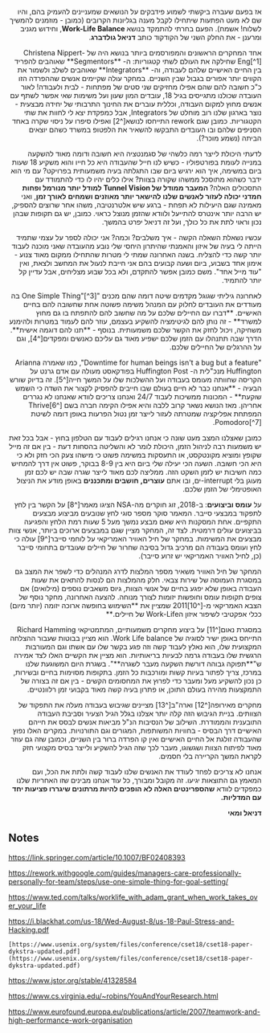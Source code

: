 <!----- Conversion time: 0.738 seconds.


Using this Markdown file:

1. Cut and paste this output into your source file.
2. See the notes and action items below regarding this conversion run.
3. Check the rendered output (headings, lists, code blocks, tables) for proper
   formatting and use a linkchecker before you publish this page.

Conversion notes:

* Docs to Markdown version 1.0β17
* Sat Aug 10 2019 08:10:23 GMT-0700 (PDT)
* Source doc: https://docs.google.com/open?id=1T59RXWaB5sauqzwl7_EHZLVG0hhcBSRhbKUt6cVmRJA
----->


<p dir="rtl">
אז בפעם שעברה ביקשתי לשמוע פידבקים על הנושאים שמעניינים להעמיק בהם, והיו שם לא מעט הפתעות שיתחילו לקבל מענה בגליונות הקרובים (כמובן - מוזמנים להמשיך לשלוח! אשמח). הפעם בחרתי להתמקד בנושא<strong> Work-Life Balance</strong>, וחידוש מגניב ומרענן - את החלק השני של הקודקוד כותב <strong>דניאל גולדברג</strong>.</p>


<p dir="rtl">
אחד המחקרים הראשונים והמפורסמים ביותר בנושא היה של Christena Nippert-Eng[^1] שחילקה את העולם לשתי קטגוריות: ה- **Segmentors** שאוהבים להפריד בין החיים האישיים שלהם לעבודה, וה- **Integrators** שאוהבים לשלב ולשמור את הקווים יותר אפורים בגבול שבין השניים. במחקר עולה שקיימים אנשים שההפרדה הזו כ"כ חשובה להם שהם אפילו מחזיקים שני סטים של מפתחות - לבית ולעבודה! לאור העובדה שכולנו מתגייסים בגיל 18, עובדים המון שעון ועל משימות שאי אפשר לשתף עם אנשים מחוץ למקום העבודה, וכללית עוברים את החינוך התרבותי של יחידה מבצעית - נוצר בארגון שלנו רוב מוחלט של Integrators, אבל כמפקדת יצא לי לחוות את שתי הקטגוריות. כמובן שגם rework התייחסו לנושא[^2] ואפילו סיפרו על ניסוי שקרה באחד הסניפים שלהם ובו העובדים התבקשו להשאיר את הלפטופ במשרד כשהם יוצאים הביתה (נשמע מוכר?). 

<p dir="rtl">
לדעתי היכולת לייצר רמה כלשהי של סגמנטציה היא חשובה ודומה מאוד להשקעה במנייה לעומת בפורטפוליו - כשיש לנו חייל שהעבודה היא כל חייו והוא משקיע 18 שעות ביום במשימה, איך הוא ירגיש ביום שבו התגלתה בעיה משמעותית בפרויקט? עם מי הוא ידבר כשהוא מתוסכל ממשהו שקורה בצוות? אילו כלים יהיו לו כדי להתמודד עם התסכולים האלה?<strong> המעבר ממודל של Tunnel Vision למודל יותר מנורמל ופחות חמדני יכולה לעזור לאנשים שלנו להישאר יותר מאוזנים ושמחים לאורך זמן</strong>, ואני מאמינה שגם היעילות לא תפחת - ברגע שיש אלטרנטיבה, משהו אחר שרוצים להספיק, יש הרבה יותר אינטרס להתייעל ולוודא שהזמן מנוצל כראוי. כמובן, יש גם תקופות שבהן נכון וראוי לתת את כל כולך, ועל זה דניאל יפרט בהמשך.</p>


<p dir="rtl">
עכשיו נשאלת השאלה הקשה - איך משלבים? וכמה? אני יכולה לספר על עצמי שתמיד הייתה לי בעיה של איזון והאמנתי שהיתרון היחסי שלי נובע מהעובדה שאני מוכנה לעבוד יותר קשה כדי להצליח. בשנה האחרונה שמתי לי מטרות שהתחילו ממקום מאוד צנוע - אימון אחד בשבוע, ביום ושעה קבועים בהם אני חייבת לנעול את המחשב ולצאת, ואין "עוד מייל אחד". משם כמובן אפשר להתקדם, ולא בכל שבוע מצליחים, אבל עדיין קל יותר להתמיד. </p>


<p dir="rtl">
לאחרונה גיליתי שגוגל מקדמים שיטה דומה שהם מכנים "One Simple Thing"[^3] בה מעודדים את העובדים לחלוק עם המנהל משימה פשוטה אחת שחשובה להם בחיים האישיים. **דברו עם החיילים שלכם על מה שחשוב להם להתפתח בו גם מחוץ למשרד** - זה נותן להם לגיטימציה להשקיע בעצמם, עוזר להם לעמוד במטרות ולהימנע משחיקה, ויכול לחזק את הקשר שלכם משמעותית. בנוסף - **תנו להם דוגמה אישית**. הדרך שבה תתנהלו עם הזמן שלכם ישפיע מאוד גם עליכם כאנשים ומפקדים[^4], וגם על ההרגלים של החיילים שלכם.

<p dir="rtl">
"Downtime for human beings isn't a bug but a feature", כמו שאמרה Arianna Huffington מנכ"לית ה- Huffington Post בפודקאסט מעולה עם אדם גרנט על הקריסה שחוותה מעומס בעבודה ועל ההשלכות שלו על המשך חייה[^5]. זה בדיוק שורש הבעיה - **אנחנו כבר לא חיים בעולם שבו חייבים להפסיק לקצור את השדה כי השמש שוקעת** - המכונות ממשיכות לעבוד 24/7 ואנחנו צריכים לוודא שאנחנו לא נגררים אחריהן. מאז הנושא נשאר קרוב ללבה והיא אפילו הקימה חברה בשם [^6]Thrive המפתחת אפליקציה שמטרתה לעזור לייצר זמן נטול הפרעות באופן דומה לשיטת Pomodoro[^7]. 

<p dir="rtl">
כמובן שאצלנו המצב מעט שונה כי אנחנו רגילים לעבוד עם הטלפון בחוץ - אבל בכל זאת יש משמעות רבה לניהול הזמן, היכולת לומר לא והשליטה בהסחות דעת - בין אם זה מייל שקופץ ומוציא מקונטקסט, או התעסקות במשימה פשוט כי מישהו צעק הכי חזק ולא כי היא הכי חשובה. השעה הכי יעילה שלי ביום היא בין 8-9 בבוקר, פשוט אין דרך להמחיש כמה חשיבות יש לזמן השקט הזה. ממליצה לכם מאוד לייצר שגרה שבה יש לכם זמן מעוגן בלי interrupt-ים, ובו אתם <strong>עוצרים, חושבים ומתכננים</strong> באופן מודע את הניצול האופטימלי של הזמן שלכם.</p>


<p dir="rtl">
על <strong>עומס וביצועים</strong>: ב-2018, זוג חוקרים מה-NSA הציגו מאמר[^8] על הקשר בין לחץ לתפקוד במבצעי סייבר. המאמר סוקר מספר סוגי לחץ שנובעים מביצוע מבצעים התקפיים. אחת המסקנות היא שאם מבצע נמשך מעל 5 שעות רמת הלחץ והפגיעה בביצועים עולים דרמטית. לצד זה, המחקר מציין שגם במבצעים ארוכים ביותר, אנשי צוות מבצעים את המשימות. במחקר של חיל האוויר האמריקאי על לוחמי סייבר[^9] עולה כי לחץ ועומס בעבודה הם מרכיב גדול בסיבה שחרור של חיילים שעובדים בתחומי סייבר (כן, לחיל האוויר האמריקאי יש זרוע סייבר).

<p dir="rtl">
המחקר של חיל האוויר משאיר מספר המלצות לדרג המנהלים כדי לשפר את המצב גם במסגרת העמוסה של שירות צבאי. חלק מהמלצות הם לנסות להתאים את שעות העבודה באופן שלא יפגע בחיים של אנשי הצוות, גיוס משאבים נוספים (מילואים) אם צופים תקופות עומס וחופשות יזומות לצורך מנוחה. להצעה האחרונה, מחקר נוסף של הצבא האמריקאי מ-[^10]2011 שמציין את **השימוש בחופשה ארוכה יזומה (יותר מיום) ככלי אפקטיבי לשיפור איזון הWork-Life של חיילים.**

<p dir="rtl">
במסגרת נאום[^11] על ביצוע מחקרים משמעותיים, המתמטיקאי Richard Hamming התייחס באופן ישיר לסוגיה של Work Life balance. הוא מציין בבוטות שעבור ההצלחה המקצועית שלו, הוא נאלץ לעבוד קשה וזה פגע בקשר שלו עם אשתו וגם המעורבות הרגשית שלו בעבודה גרמה לבעיות בריאותיות. הוא מציין את הקשיים האלו לצד אמירה ש"**תפוקה גבוהה דורשת השקעה מעבר לשגרה**". בשגרת היום המשוגעת שלנו במרכז, צריך לפתור בעיות קשות ומורכבות כל הזמן. בתקופות מסוימות בחיים ובשירות, כן נכון להשקיע מעל ומעבר כדי לפרוץ את המחסומים הקשים - בין אם זה בצורה של התמקצעות מהירה בעולם התוכן, או פתרון בעיה קשה מאוד בקבועי זמן רלוונטיים.

<p dir="rtl">
מחקרים מאירופה[^12] וארה"ב[^13] מציינים שגיבוש בעבודה מעלה את התפקוד של הצוותים. בניית הגיבוש הזה קלה יותר אצלנו בגלל הגיל הצעיר וסביבת העבודה התובענית והממודרת. השילוב של הנסיבות הנ"ל מביאות אנשים לבסס את חייהם האישיים דרך הבסיס - בחוויות המשותפות, המגורים וגם התורנויות. במקרים האלו נפוץ שהעבודה זולגת אל החיים האישיים ואין קו הפרדה ברור בין השניים, וכמובן שזה גם עוזר מאוד לפיתוח הצוות ושגשוגו, מעבר לכך שזה הגיל להשקיע ולייצר בסיס מקצועי חזק לקראת המשך הקריירה בלי חסמים.

<p dir="rtl">
אנחנו לא צריכים לפחד לעודד את האנשים שלנו לעבוד קשה ולתת את הכל, ועם המאמץ גם התוצאות יגיעו. זה מקובל ומבורך, כל עוד אנחנו מבינים שזו האחריות שלנו כמפקדים לוודא <strong>שהספרינטים האלה לא הופכים להיות מרתונים שיגררו פציעות יחד עם המדליות.</strong></p>


<p dir="rtl">
<strong>											דניאל ומאי</strong></p>



<!-- Footnotes themselves at the bottom. -->
## Notes

[^1]:
<p>
     <a href="https://link.springer.com/article/10.1007/BF02408393">https://link.springer.com/article/10.1007/BF02408393</a></p>


[^2]:
     [https://rework.withgoogle.com/blog/googles-work-life-balance-segmentors-v-integrators/](https://rework.withgoogle.com/blog/googles-work-life-balance-segmentors-v-integrators/)

[^3]:
<p>
     <a href="https://rework.withgoogle.com/guides/managers-care-professionally-personally-for-team/steps/use-one-simple-thing-for-goal-setting/">https://rework.withgoogle.com/guides/managers-care-professionally-personally-for-team/steps/use-one-simple-thing-for-goal-setting/</a></p>


[^4]:
     [https://hbr.org/2008/04/be-a-better-leader-have-a-richer-life](https://hbr.org/2008/04/be-a-better-leader-have-a-richer-life)

[^5]:
<p>
    <a href="https://www.ted.com/talks/worklife_with_adam_grant_when_work_takes_over_your_life?language=en">https://www.ted.com/talks/worklife_with_adam_grant_when_work_takes_over_your_life</a></p>


[^6]:
     [https://thriveglobal.com/stories/introducing-the-thrive-app/](https://thriveglobal.com/stories/introducing-the-thrive-app/)

[^7]:
     [https://francescocirillo.com/pages/pomodoro-technique](https://francescocirillo.com/pages/pomodoro-technique)

[^8]:
<p>
     <a href="https://i.blackhat.com/us-18/Wed-August-8/us-18-Paul-Stress-and-Hacking.pdf">https://i.blackhat.com/us-18/Wed-August-8/us-18-Paul-Stress-and-Hacking.pdf</a></p>

    [https://www.usenix.org/system/files/conference/cset18/cset18-paper-dykstra-updated.pdf](https://www.usenix.org/system/files/conference/cset18/cset18-paper-dykstra-updated.pdf)

[^9]:
     [https://apps.dtic.mil/dtic/tr/fulltext/u2/a584653.pdf](https://apps.dtic.mil/dtic/tr/fulltext/u2/a584653.pdf)

[^10]:
<p>
     <a href="https://www.jstor.org/stable/41328584?seq=1#metadata_info_tab_contents">https://www.jstor.org/stable/41328584</a></p>


[^11]:
<p>
     <a href="https://www.cs.virginia.edu/~robins/YouAndYourResearch.html">https://www.cs.virginia.edu/~robins/YouAndYourResearch.html</a></p>


[^12]:
<p>
     <a href="https://www.eurofound.europa.eu/publications/article/2007/teamwork-and-high-performance-work-organisation">https://www.eurofound.europa.eu/publications/article/2007/teamwork-and-high-performance-work-organisation</a></p>


[^13]:
     [https://www.researchgate.net/publication/220030881_Does_Team_Building_Work](https://www.researchgate.net/publication/220030881_Does_Team_Building_Work)


<!-- Docs to Markdown version 1.0β17 -->
